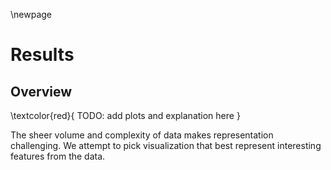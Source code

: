 \newpage

# Results
## Overview
\textcolor{red}{
TODO: add plots and explanation here
}

The sheer volume and complexity of data makes representation challenging.
We attempt to pick visualization that best represent interesting features from the data.

